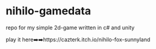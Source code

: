 # nihilo-gamedata
repo for my simple 2d-game written in c# and unity

play it here➡️➡️https://cazterk.itch.io/nihilo-fox-sunnyland

